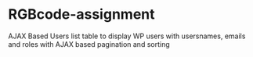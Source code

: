 # RGBcode-assignment
AJAX Based Users list table to display WP users with usersnames, emails and roles  with AJAX based pagination and sorting  
